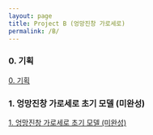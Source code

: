```yaml
---
layout: page
title: Project B (엉망진창 가로세로)
permalink: /B/
---
```


### 0. 기획
[0. 기획](https://cheondi.github.io/2021/03/20/doc.html )
<br>

### 1. 엉망진창 가로세로 초기 모델 (미완성)
[1. 엉망진창 가로세로 초기 모델 (미완성)](https://cheondi.github.io/2021/05/10/first.html )
<br>